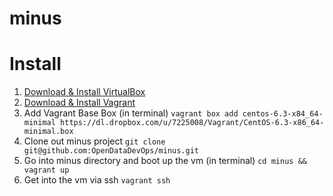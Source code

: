 minus
=====

# Install

1. [Download & Install VirtualBox](https://www.virtualbox.org/wiki/Downloads)
2. [Download & Install Vagrant](http://downloads.vagrantup.com/)
3. Add Vagrant Base Box (in terminal)
  `vagrant box add centos-6.3-x84_64-minimal https://dl.dropbox.com/u/7225008/Vagrant/CentOS-6.3-x86_64-minimal.box`
4. Clone out minus project
  `git clone git@github.com:OpenDataDevOps/minus.git`
4. Go into minus directory and boot up the vm (in terminal)
  `cd minus && vagrant up`
5. Get into the vm via ssh
  `vagrant ssh`